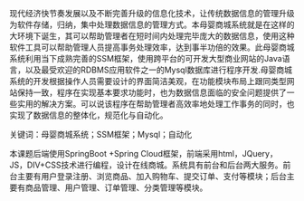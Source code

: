 现代经济快节奏发展以及不断完善升级的信息化技术，让传统数据信息的管理升级为软件存储，归纳，集中处理数据信息的管理方式。本母婴商城系统就是在这样的大环境下诞生，其可以帮助管理者在短时间内处理完毕庞大的数据信息，使用这种软件工具可以帮助管理人员提高事务处理效率，达到事半功倍的效果。此母婴商城系统利用当下成熟完善的SSM框架，使用跨平台的可开发大型商业网站的Java语言，以及最受欢迎的RDBMS应用软件之一的Mysql数据库进行程序开发.母婴商城系统的开发根据操作人员需要设计的界面简洁美观，在功能模块布局上跟同类型网站保持一致，程序在实现基本要求功能时，也为数据信息面临的安全问题提供了一些实用的解决方案。可以说该程序在帮助管理者高效率地处理工作事务的同时，也实现了数据信息的整体化，规范化与自动化。

关键词：母婴商城系统；SSM框架；Mysql；自动化

本课题后端使用SpringBoot +Spring Cloud框架，前端采用html，JQuery，JS，DIV+CSS技术进行编程，设计在线商城。系统具有前台和后台两大服务。前台主要有用户登录注册、浏览商品、加入购物车、提交订单、支付等模块；后台主要有商品管理、用户管理、订单管理、分类管理等模块。
